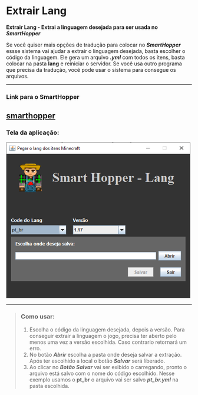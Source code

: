 # Extrair Lang

**Extrair Lang - Extrai a linguagem desejada para ser usada no**​ ***SmartHopper***

Se você quiser mais opções de tradução para colocar no ***SmartHopper*** essse sistema vai ajudar a extrair o linguagem desejada, basta escolher o código da linguagem.
Ele gera um arquivo ***.yml*** com todos os itens, basta colocar na pasta **lang** e reiniciar o servidor.
Se você usa outro programa que precisa da tradução, você pode usar o sistema para consegue os arquivos.

---

### Link para o SmartHopper ###
[smarthopper](https://www.spigotmc.org/resources/separador-inteligente.73646/)
---
### Tela da aplicação: ###


![Tela da Aplicação](https://github.com/elderbr/extrair_lang/blob/main/src/com/elderbr/mc/img/tela.png?raw=true)

---
>### Como usar:
>1. Escolha o código da linguagem desejada, depois a versão.
>Para conseguir extrair a linguagem o jogo, precisa ter aberto pelo menos uma vez a versão escolhida. Caso contrario retornará um erro.
>2. No botão ***Abrir*** escolha a pasta onde deseja salvar a extração. Após ter escolhido a local o botão ***Salvar*** será liberado.
>3. Ao clicar no ***Botão Salvar*** vai ser exibido o carregando, pronto o arquivo está salvo com o nome do código escolhido. Nesse exemplo usamos o **pt_br** o arquivo vai ser salvo ***pt_br.yml*** na pasta escolhida.